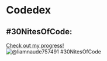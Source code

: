 # Codedex

## #30NitesOfCode:
  [Check out my progress!](https://www.codedex.io/@liamnaude757491/30-nites-of-code)  
  ![@liamnaude757491 #30NitesOfCode](https://www.codedex.io/api/petStatus?user=liamnaude757491)
